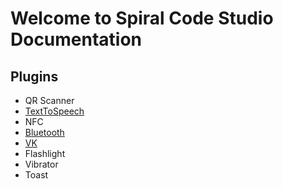 # Welcome to Spiral Code Studio Documentation

## Plugins

* QR Scanner
* [TextToSpeech](/plugin/texttospeech/index.md)
* NFC
* [Bluetooth](/plugin/bluetooth/index.md)
* [VK](/plugin/vk/index.md)
* Flashlight
* Vibrator
* Toast